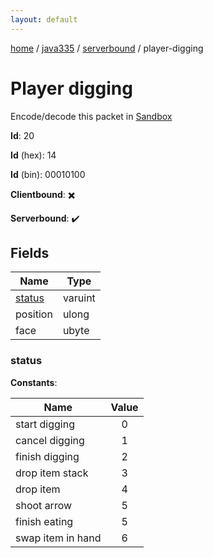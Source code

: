 ```yaml
---
layout: default
---
```


[home](/)  /  [java335](/protocol/java335)  /  [serverbound](/protocol/java335/serverbound)  /  player-digging

# Player digging

Encode/decode this packet in [Sandbox](../../../sandbox/java335#Serverbound.PlayerDigging)

**Id**: 20

**Id** (hex): 14

**Id** (bin): 00010100

**Clientbound**: ✖️

**Serverbound**: ✔️

## Fields

Name | Type
---|---
[status](#status) | varuint
position | ulong
face | ubyte

### status

**Constants**:

Name | Value
---|:---:
start digging | 0
cancel digging | 1
finish digging | 2
drop item stack | 3
drop item | 4
shoot arrow | 5
finish eating | 5
swap item in hand | 6
